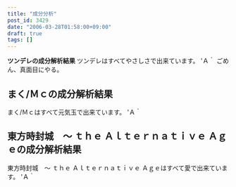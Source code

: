 ```yaml
---
title: "成分分析"
post_id: 3429
date: "2006-03-28T01:58:00+09:00"
draft: true
tags: []
---
```



**ツンデレの成分解析結果** ツンデレはすべてやさしさで出来ています。 'Ａ｀ ごめん、真面目にやる。
## まく/Ｍｃの成分解析結果
まく/Ｍｃはすべて元気玉で出来ています。 'Ａ｀
## 東方時封城　～ ｔｈｅ Ａｌｔｅｒｎａｔｉｖｅ Ａｇｅの成分解析結果
東方時封城　～ ｔｈｅ Ａｌｔｅｒｎａｔｉｖｅ Ａｇｅはすべて愛で出来ています。 'Ａ｀
